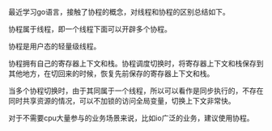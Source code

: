 最近学习go语言，接触了协程的概念，对线程和协程的区别总结如下。

协程属于线程，即一个线程下面可以开辟多个协程。

协程是用户态的轻量级线程。

协程拥有自己的寄存器上下文和栈。协程调度切换时，将寄存器上下文和栈保存到其他地方，在切回来的时候，恢复先前保存的寄存器上下文和栈。

当多个协程切换时，由于其同属于一个线程，所以可以看作是同步执行的，不存在同时共享资源的情况，可以不加锁的访问全局变量，切换上下文非常快。

对于不需要cpu大量参与的业务场景来说，比如io广泛的业务，建议使用协程。

